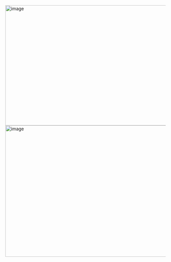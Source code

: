 <img width="871" height="378" alt="image" src="https://github.com/user-attachments/assets/2af8bef6-4cd9-4b7d-82b2-57c5f68ecefe" />
<img width="828" height="413" alt="image" src="https://github.com/user-attachments/assets/2de8524b-ba19-4fb8-9177-773562dfc5da" />

